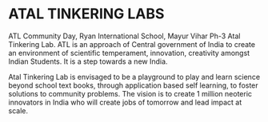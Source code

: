 # ATAL TINKERING LABS
ATL Community Day, Ryan International School, Mayur Vihar Ph-3
Atal Tinkering Lab.
 ATL is an approach of Central government of India to create an environment of 
scientific temperament, innovation, creativity amongst Indian Students. 
It is a step towards a new India.

Atal Tinkering Lab is envisaged to be a playground to play 
and learn science beyond school text books, through application based self learning, to foster solutions to community problems. 
The vision is to create 1 million neoteric innovators in India who will create jobs of tomorrow and lead impact at scale.